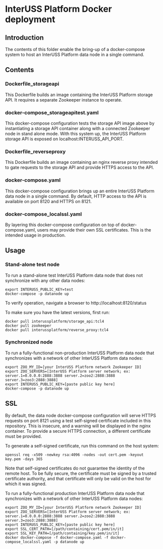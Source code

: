 # InterUSS Platform Docker deployment

## Introduction

The contents of this folder enable the bring-up of a docker-compose system to
host an InterUSS Platform data node in a single command.

## Contents

### Dockerfile_storageapi

This Dockerfile builds an image containing the InterUSS Platform storage API. It
requires a separate Zookeeper instance to operate.

### docker-compose_storageapitest.yaml

This docker-compose configuration tests the storage API image above by
instantiating a storage API container along with a connected Zookeeper node in
stand alone mode. With this system up, the InterUSS Platform storage API is
exposed on localhost:INTERUSS_API_PORT.

### Dockerfile_reverseproxy

This Dockerfile builds an image containing an nginx reverse proxy intended to
gate requests to the storage API and provide HTTPS access to the API.

### docker-compose.yaml

This docker-compose configuration brings up an entire InterUSS Platform data
node in a single command.  By default, HTTP access to the API is available on
port 8120 and HTTPS on 8121.

### docker-compose_localssl.yaml

By layering this docker-compose configuration on top of docker-compose.yaml,
users may provide their own SSL certificates. This is the intended usage in
production.

## Usage

### Stand-alone test node

To run a stand-alone test InterUSS Platform data node that does not synchronize
with any other data nodes:

```shell
export INTERUSS_PUBLIC_KEY=test
docker-compose -p datanode up
```

To verify operation, navigate a browser to http://localhost:8120/status

To make sure you have the latest versions, first run:

```shell
docker pull interussplatform/storage_api:tcl4
docker pull zookeeper
docker pull interussplatform/reverse_proxy:tcl4
```

### Synchronized node

To run a fully-functional non-production InterUSS Platform data node that
synchronizes with a network of other InterUSS Platform data nodes:

```shell
export ZOO_MY_ID=[your InterUSS Platform network Zookeeper ID]
export ZOO_SERVERS=[InterUSS Platform server network; ex: server.1=0.0.0.0:2888:3888 server.2=zoo2:2888:3888 server.3=zoo3:2888:3888]
export INTERUSS_PUBLIC_KEY=[paste public key here]
docker-compose -p datanode up
```

## SSL

By default, the data node docker-compose configuration will serve HTTPS
requests on port 8121 using a test self-signed certificate included in this
repository. This is insecure, and a warning will be displayed in the nginx
container. To provide a secure HTTPS connection, a different certificate must
be provided.

To generate a self-signed certificate, run this command on the host system:

```shell
openssl req -x509 -newkey rsa:4096 -nodes -out cert.pem -keyout key.pem -days 365
```

Note that self-signed certificates do not guarantee the identity of the remote
host. To be fully secure, the certificate must be signed by a trusted
certificate authority, and that certificate will only be valid on the host for
which it was signed.

To run a fully-functional production InterUSS Platform data node that
synchronizes with a network of other InterUSS Platform data nodes:

```shell
export ZOO_MY_ID=[your InterUSS Platform network Zookeeper ID]
export ZOO_SERVERS=[InterUSS Platform server network; ex: server.1=0.0.0.0:2888:3888 server.2=zoo2:2888:3888 server.3=zoo3:2888:3888]
export INTERUSS_PUBLIC_KEY=[paste public key here]
export SSL_CERT_PATH=[/path/containing/cert.pem/in/it]
export SSL_KEY_PATH=[/path/containing/key.pem/in/it]
docker docker-compose -f docker-compose.yaml -f docker-compose_localssl.yaml -p datanode up
```
